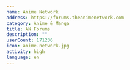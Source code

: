 ```yaml
---
name: Anime Network
address: https://forums.theanimenetwork.com
category: Anime & Manga
title: AN Forums
description: ""
userCount: 171236
icon: anime-network.jpg
activity: high
language: en
---
```

